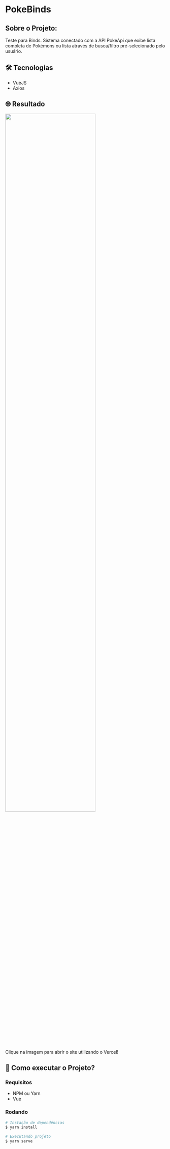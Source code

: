 # PokeBinds

## Sobre o Projeto:
Teste para Binds. Sistema conectado com a API PokeApi que exibe lista completa de Pokémons ou lista através de busca/filtro pré-selecionado pelo usuário.

## 🛠 Tecnologias

- VueJS
- Axios

## 🌐 Resultado

<a href="https://github.com/Tiago-Mota09/PokeBinds_VUE_Version_One/blob/main/src/assets/picture.png">
  <img src="src/assts/picture.png" width="75%" />
</a>

Clique na imagem para abrir o site utilizando o Vercel!

## 🤔 Como executar o Projeto? 

### Requisitos

- NPM ou Yarn
- Vue

### Rodando

```bash
# Instação de dependências
$ yarn install

# Executando projeto
$ yarn serve
```
